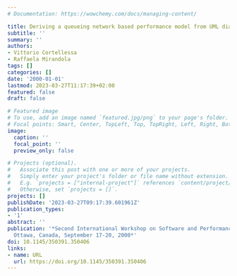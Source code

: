 ```yaml
---
# Documentation: https://wowchemy.com/docs/managing-content/

title: Deriving a queueing network based performance model from UML diagrams
subtitle: ''
summary: ''
authors:
- Vittorio Cortellessa
- Raffaela Mirandola
tags: []
categories: []
date: '2000-01-01'
lastmod: 2023-03-27T11:17:39+02:00
featured: false
draft: false

# Featured image
# To use, add an image named `featured.jpg/png` to your page's folder.
# Focal points: Smart, Center, TopLeft, Top, TopRight, Left, Right, BottomLeft, Bottom, BottomRight.
image:
  caption: ''
  focal_point: ''
  preview_only: false

# Projects (optional).
#   Associate this post with one or more of your projects.
#   Simply enter your project's folder or file name without extension.
#   E.g. `projects = ["internal-project"]` references `content/project/deep-learning/index.md`.
#   Otherwise, set `projects = []`.
projects: []
publishDate: '2023-03-27T09:17:39.601961Z'
publication_types:
- '1'
abstract: ''
publication: '*Second International Workshop on Software and Performance, WOSP 2000,
  Ottawa, Canada, September 17-20, 2000*'
doi: 10.1145/350391.350406
links:
- name: URL
  url: https://doi.org/10.1145/350391.350406
---
```

